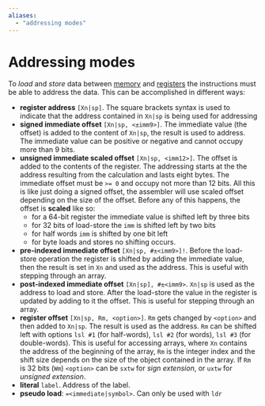 ```yaml
---
aliases: 
  - "addressing modes"
---
```


# Addressing modes

To *load* and *store* data between [memory](memory.md) and [registers](registers.md) the instructions must be able to address the data. This can be accomplished in different ways:
- **register address** `[Xn|sp]`. The square brackets syntax is used to indicate that the address contained in `Xn|sp` is being used for addressing
- **signed immediate offset** `[Xn|sp, <±imm9>]`. The immediate value (the offset) is added to the content of `Xn|sp`, the result is used to address. The immediate value can be positive or negative and cannot occupy more than 9 bits.
- **unsigned immediate scaled offset** `[Xn|sp, <imm12>]`. The offset is added to the contents of the register. The addressing starts at the the address resulting from the calculation and lasts eight bytes. The immediate offset must be `>= 0` and occupy not more than 12 bits. All this is like just doing a signed offset, the assembler will use scaled offset depending on the size of the offset. Before any of this happens, the offset is **scaled** like so:
    - for a 64-bit register the immediate value is shifted left by three bits
    - for 32 bits of load-store the `imm` is shifted left by two bits
    - for half words `imm` is shifted by one bit left
    - for byte loads and stores no shifting occurs.
- **pre-indexed immediate offset** `[Xn|sp, #±<imm9>]!`. Before the load-store operation the register is shifted by adding the immediate value, then the result is set in `Xn` and used as the address. This is useful with stepping through an array.
- **post-indexed immediate offset** `[Xn|sp], #±<imm9>`. `Xn|sp` is used as the address to load and store. After the load-store the value in the register is updated by adding to it the offset. This is useful for stepping through an array.
- **register offset** `[Xn|sp, Rm, <option>]`. `Rm` gets changed by `<option>` and then added to `Xn|sp`. The result is used as the address. `Rm` can be shifted left with options `lsl #1` (for half-words), `lsl #2` (for words), `lsl #3` (for double-words).
  This is useful for accessing arrays, where `Xn` contains the address of the beginning of the array, `Rm` is the integer index and the shift size depends on the size of the object contained in the array.
  If `Rm` is 32 bits (`Wm`) `<option>` can be `sxtw` for *sign extension*, or `uxtw` for *unsigned extension*.
- **literal** `label`. Address of the label.
- **pseudo load**: `=<immediate|symbol>`. Can only be used with `ldr`
